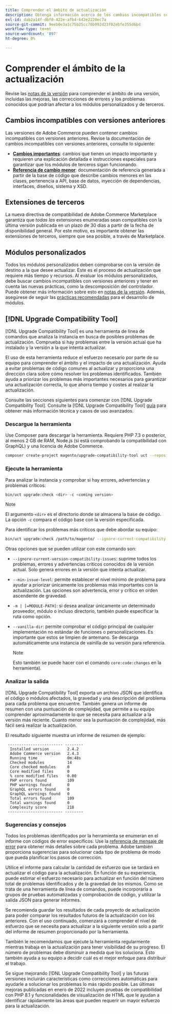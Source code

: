 ```yaml
---
title: Comprender el ámbito de actualización
description: Obtenga información acerca de los cambios incompatibles con versiones anteriores en una versión que podrían afectar a los módulos personalizados de Adobe Commerce o a las extensiones de terceros.
exl-id: dab2a14f-dbf0-422e-afb4-642e2220ec7a
source-git-commit: 9eeb0e3a1c75b25cc70b092d23f02ebfe355d6bd
workflow-type: tm+mt
source-wordcount: '897'
ht-degree: 0%

---
```


# Comprender el ámbito de la actualización

Revise las [notas de la versión](https://experienceleague.adobe.com/en/docs/commerce-operations/release/notes/overview) para comprender el ámbito de una versión, incluidas las mejoras, las correcciones de errores y los problemas conocidos que podrían afectar a los módulos personalizados y de terceros.

## Cambios incompatibles con versiones anteriores

Las versiones de Adobe Commerce pueden contener cambios incompatibles con versiones anteriores. Revise la documentación de cambios incompatibles con versiones anteriores, consulte lo siguiente:

- **[Cambios importantes](https://developer.adobe.com/commerce/php/development/backward-incompatible-changes/)**: cambios que tienen un impacto importante y requieren una explicación detallada e instrucciones especiales para garantizar que los módulos de terceros sigan funcionando.
- **[Referencia de cambio menor](https://developer.adobe.com/commerce/php/development/backward-incompatible-changes/reference/)**: documentación de referencia generada a partir de la base de código que describe cambios menores en las clases, pertenencia a API, base de datos, inyección de dependencias, interfaces, diseños, sistema y XSD.

## Extensiones de terceros

La nueva directiva de compatibilidad de Adobe Commerce Marketplace garantiza que _todas las_ extensiones enumeradas sean compatibles con la última versión publicada en un plazo de 30 días a partir de la fecha de disponibilidad general. Por este motivo, es importante obtener las extensiones de terceros, siempre que sea posible, a través de Marketplace.

## Módulos personalizados

Todos los módulos personalizados deben comprobarse con la versión de destino a la que desee actualizar. Este es el proceso de actualización que requiere más tiempo y recursos. Al evaluar los módulos personalizados, debe buscar cambios incompatibles con versiones anteriores y tener en cuenta las nuevas prácticas, como la descomposición del controlador. Puede obtener más información sobre esto en [notas de la versión](https://experienceleague.adobe.com/en/docs/commerce-operations/release/notes/overview). Además, asegúrese de seguir las [prácticas recomendadas](https://developer.adobe.com/commerce/php/best-practices/extensions/) para el desarrollo de módulos.

## [!DNL Upgrade Compatibility Tool]

[!DNL Upgrade Compatibility Tool] es una herramienta de línea de comandos que analiza la instancia en busca de posibles problemas de actualización. Comprueba si hay problemas entre la versión actual que ha instalado y la versión a la que intenta actualizar.

El uso de esta herramienta reduce el esfuerzo necesario por parte de su equipo para comprender el ámbito y el impacto de una actualización. Ayuda a evitar problemas de código comunes al actualizar y proporciona una dirección clara sobre cómo resolver los problemas identificados. También ayuda a priorizar los problemas más importantes necesarios para garantizar una actualización correcta, lo que ahorra tiempo y costes al realizar la actualización.

Consulte las secciones siguientes para comenzar con [!DNL Upgrade Compatibility Tool]. Consulte la [!DNL Upgrade Compatibility Tool] [guía](../upgrade-compatibility-tool/overview.md) para obtener más información técnica y casos de uso avanzados.

### Descargue la herramienta

Use Composer para descargar la herramienta. Requiere PHP 7.3 o posterior, al menos 2 GB de RAM, Node.js (si está comprobando la compatibilidad con GraphQL) y una licencia de Adobe Commerce.

```bash
composer create-project magento/upgrade-compatibility-tool uct --repository https://repo.magento.com
```

### Ejecute la herramienta

Para analizar la instancia y comprobar si hay errores, advertencias y problemas críticos:

```bash
bin/uct upgrade:check <dir> -c <coming version> 
```

>[!NOTE]
>
> El argumento `<dir>` es el directorio donde se almacena la base de código. La opción `-c` compara el código base con la versión especificada.

Para identificar los problemas más críticos que debe abordar su equipo:

```bash
bin/uct upgrade:check /path/to/magento/ --ignore-current-compatibility-issues –min-issue-level critical --vanilla-dir /path/to/vanilla/code/ /path/to/magento/app/code/Vendor/
```

Otras opciones que se pueden utilizar con este comando son:

- `--ignore-current-version-compatibility-issues`: suprime todos los problemas, errores y advertencias críticos conocidos de la versión actual. Solo genera errores en la versión que intenta actualizar.

- `--min-issue-level`: permite establecer el nivel mínimo de problema para ayudar a priorizar únicamente los problemas más importantes con la actualización. Las opciones son advertencia, error y crítico en orden ascendente de gravedad.

- `-m | [=MODULE-PATH]`: si desea analizar únicamente un determinado proveedor, módulo o incluso directorio, también puede especificar la ruta como opción.

- `--vanilla-dir`: permite comprobar el código principal de cualquier implementación no estándar de funciones o personalizaciones. Es importante que estos se limpien de antemano. Se descarga automáticamente una instancia de vainilla de su versión para referencia.

  >[!NOTE]
  >
  > Esto también se puede hacer con el comando `core:code:changes` en la herramienta).

### Analizar la salida

[!DNL Upgrade Compatibility Tool] exporta un archivo JSON que identifica el código o módulos afectados, la gravedad y una descripción del problema para cada problema que encuentre. También genera un informe de resumen con una puntuación de complejidad, que permite a su equipo comprender aproximadamente lo que se necesita para actualizar a la versión más reciente. Cuanto menor sea la puntuación de complejidad, más fácil será realizar la actualización.

El resultado siguiente muestra un informe de resumen de ejemplo:

```console
 ------------------------ --------
  Installed version        2.4.2
  Adobe Commerce version   2.4.3
  Running time             0m:48s
  Checked modules          14
  Core checked modules     0
  Core modified files      0
  % core modified files    0.00
  PHP errors found         109
  PHP warnings found       0
  GraphQL errors found     0
  GraphQL warnings found   0
  Total errors found       109
  Total warnings found     0
  Complexity score         218
 ------------------------ --------
```

### Sugerencias y consejos

Todos los problemas identificados por la herramienta se enumeran en el informe con códigos de error específicos. Use la [referencia de mensaje de error](../upgrade-compatibility-tool/error-messages.md) para obtener más detalles sobre cada problema. Adobe también proporciona sugerencias para solucionar cada tipo de problema de modo que pueda planificar los pasos de corrección.

Utilice el informe para calcular la cantidad de esfuerzo que se tardará en actualizar el código para la actualización. En función de su experiencia, puede estimar el esfuerzo necesario para actualizar en función del número total de problemas identificados y de la gravedad de los mismos. Como se trata de una herramienta de línea de comandos, puede incorporarla a grupos de pruebas automatizadas y comprobación de código, y utilizar la salida JSON para generar informes.

Se recomienda guardar los resultados de cada proyecto de actualización para poder comparar los resultados futuros de la actualización con los anteriores. Con el uso continuado, comenzará a comprender el nivel de esfuerzo que se necesita para actualizar a la siguiente versión solo a partir del informe de resumen proporcionado por la herramienta.

También le recomendamos que ejecute la herramienta regularmente mientras trabaja en la actualización para tener visibilidad de su progreso. El número de problemas debe disminuir a medida que los soluciona. Esto también ayuda a su equipo a decidir cuál es el mejor enfoque para distribuir el trabajo.

Se sigue mejorando [!DNL Upgrade Compatibility Tool] y las futuras versiones incluirán características como correcciones automáticas para ayudarle a solucionar los problemas lo más rápido posible. Las últimas mejoras publicadas en enero de 2022 incluyen pruebas de compatibilidad con PHP 8.1 y funcionalidades de visualización de HTML que le ayudan a identificar rápidamente las áreas que pueden requerir un mayor esfuerzo para la actualización.
